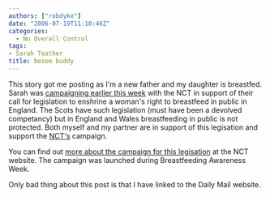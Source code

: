 ```yaml
---
authors: ["robdyke"]
date: "2006-07-19T11:10:46Z"
categories:
  - No Overall Control
tags:
- Sarah Teather
title: bosom buddy
---
```

This story got me posting as I'm a new father and my daughter is breastfed. Sarah was [campaigning earlier this week](http://www.dailymail.co.uk/pages/live/articles/health/healthmain.html?in_article_id=396288&#38;in_page_id=1774) with the NCT in support of their call for legislation to enshrine a woman's right to breastfeed in public in England. The Scots have such legislation (must have been a devolved competancy) but in England and Wales breastfeeding in public is not protected. Both myself and my partner are in support of this legisation and support the [NCT's](http://www.nct.org.uk/) campaign.

You can find out [more about the campaign for this legisation](http://www.nct.org.uk/media/pressrelease?prid=63) at the NCT website. The campaign was launched during Breastfeeding Awareness Week.

Only bad thing about this post is that I have linked to the Daily Mail website.
